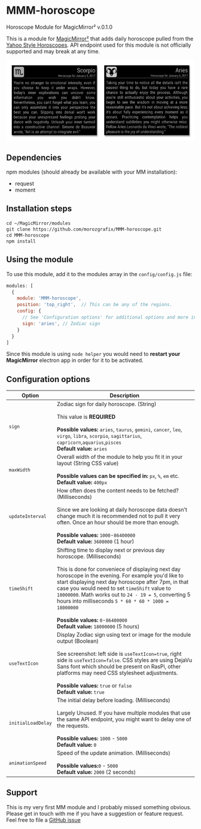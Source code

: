 # MMM-horoscope
Horoscope Module for MagicMirror² v.0.1.0


This is a module for [MagicMirror²](https://github.com/MichMich/MagicMirror) that adds daily horoscope pulled from the [Yahoo Style Horoscopes](https://www.yahoo.com/style/horoscope/). API endpoint used for this module is not officially supported and may break at any time.

![screenshot](screenshot.png)

## Dependencies

npm modules (should already be available with your MM installation):

- request
- moment

## Installation steps

```
cd ~/MagicMirror/modules
git clone https://github.com/morozgrafix/MMM-horoscope.git
cd MMM-horoscope
npm install
```

## Using the module

To use this module, add it to the modules array in the `config/config.js` file:

````javascript
modules: [
  {
    module: 'MMM-horoscope',
    position: 'top_right',  // This can be any of the regions.
    config: {
      // See 'Configuration options' for additional options and more information.
      sign: 'aries', // Zodiac sign
    }
  }
]
````

Since this module is using `node helper` you would need to **restart your MagicMirror** electron app in order for it to be activated.

## Configuration options

<table width="100%">
  <!-- why, markdown... -->
  <thead>
    <tr>
      <th>Option</th>
      <th width="100%">Description</th>
    </tr>
  <thead>
  <tbody>
    <tr>
      <td><code>sign</code></td>
      <td>Zodiac sign for daily horoscope. (String)<br>
        <br>This value is <b>REQUIRED</b><br>
        <br><b>Possible values:</b> <code>aries</code>, <code>taurus</code>, <code>gemini</code>, <code>cancer</code>, <code>leo</code>, <code>virgo</code>, <code>libra</code>, <code>scorpio</code>, <code>sagittarius</code>, <code>capricorn</code>,<code>aquarius</code>,<code>pisces</code>
        <br><b>Default value:</b> <code>aries</code>
      </td>
    </tr>
    <tr>
      <td><code>maxWidth</code></td>
      <td>Overall width of the module to help you fit it in your layout (String CSS value)<br>
        <br><b>Possible values can be specified in:</b> <code>px</code>, <code>%</code>, <code>em</code> etc.
        <br><b>Default value:</b> <code>400px</code>
      </td>
    </tr>
    <tr>
      <td><code>updateInterval</code></td>
      <td>How often does the content needs to be fetched? (Milliseconds)<br>
      	<br>Since we are looking at daily horoscope data doesn't change much it is recommended not to pull it very often. Once an hour should be more than enough.<br>
        <br><b>Possible values:</b> <code>1000</code>-<code>86400000</code>
        <br><b>Default value:</b> <code>3600000</code> (1 hour)
      </td>
    </tr>
    <tr>
      <td><code>timeShift</code></td>
      <td>Shifting time to display next or previous day horoscope. (Milliseconds)<br>
      	<br>This is done for conveniece of displaying next day horoscope in the evening. For example you'd like to start displaying next day horoscope after 7pm, in that case you would need to set <code>timeShift</code> value to <code>18000000</code>. Math works out to <code>24 - 19 = 5</code>, converting 5 hours into milliseconds <code>5 * 60 * 60 * 1000 = 18000000</code><br>
        <br><b>Possible values:</b> <code>0</code>-<code>86400000</code>
        <br><b>Default value:</b> <code>18000000</code> (5 hours)
      </td>
    </tr>
     <tr>
      <td><code>useTextIcon</code></td>
      <td>Display Zodiac sign using text or image for the module output (Boolean)<br>
      	<br>See screenshot: left side is <code>useTextIcon=true</code>, right side is <code>useTextIcon=false</code>. CSS styles are using DejaVu Sans font which should be present on RasPi, other platforms may need CSS stylesheet adjustments.<br>
        <br><b>Possible values:</b> <code>true</code> or <code>false</code>
        <br><b>Default value:</b>  <code>true</code>
      </td>
    </tr>
    <tr>
      <td><code>initialLoadDelay</code></td>
      <td>The initial delay before loading. (Milliseconds)<br>
      <br>Largely Unused. If you have multiple modules that use the same API endpoint, you might want to delay one of the requests.<br>
        <br><b>Possible values:</b> <code>1000</code> - <code>5000</code>
        <br><b>Default value:</b>  <code>0</code>
      </td>
    </tr>
    <tr>
      <td><code>animationSpeed</code></td>
      <td>Speed of the update animation. (Milliseconds)<br>
        <br><b>Possible values:</b><code>0</code> - <code>5000</code>
        <br><b>Default value:</b> <code>2000</code> (2 seconds)
      </td>
    </tr>
  </tbody>
</table>


## Support

This is my very first MM module and I probably missed something obvious. Please get in touch with me if you have a suggestion or feature request. Feel free to file a [GitHub issue](https://github.com/morozgrafix/MMM-horoscope/issues)